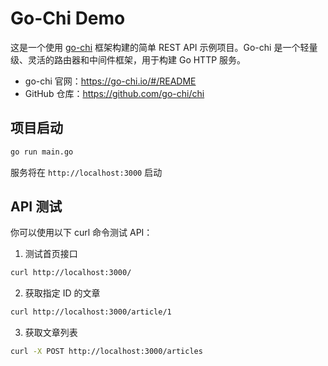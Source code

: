 # Go-Chi Demo

这是一个使用 [go-chi](https://go-chi.io/#/README) 框架构建的简单 REST API 示例项目。Go-chi 是一个轻量级、灵活的路由器和中间件框架，用于构建 Go HTTP 服务。

- go-chi 官网：https://go-chi.io/#/README
- GitHub 仓库：https://github.com/go-chi/chi

## 项目启动

```bash
go run main.go
```

服务将在 `http://localhost:3000` 启动

## API 测试

你可以使用以下 curl 命令测试 API：

1. 测试首页接口
```bash
curl http://localhost:3000/
```

2. 获取指定 ID 的文章
```bash
curl http://localhost:3000/article/1
```

3. 获取文章列表
```bash
curl -X POST http://localhost:3000/articles
```

